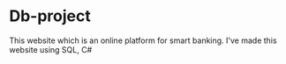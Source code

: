 # Db-project
This website which is an online platform for smart banking. I've made this website using SQL, C# 
